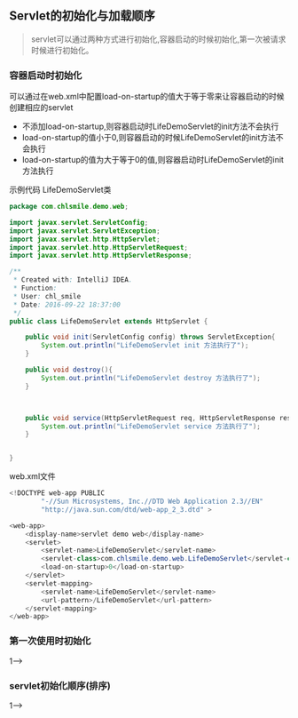 ## Servlet的初始化与加载顺序
> servlet可以通过两种方式进行初始化,容器启动的时候初始化,第一次被请求时候进行初始化。

### 容器启动时初始化
可以通过在web.xml中配置load-on-startup的值大于等于零来让容器启动的时候创建相应的servlet
- 不添加load-on-startup,则容器启动时LifeDemoServlet的init方法不会执行
- load-on-startup的值小于0,则容器启动的时候LifeDemoServlet的init方法不会执行
- load-on-startup的值为大于等于0的值,则容器启动时LifeDemoServlet的init方法执行

示例代码
LifeDemoServlet类
```java
package com.chlsmile.demo.web;

import javax.servlet.ServletConfig;
import javax.servlet.ServletException;
import javax.servlet.http.HttpServlet;
import javax.servlet.http.HttpServletRequest;
import javax.servlet.http.HttpServletResponse;

/**
 * Created with: IntelliJ IDEA.
 * Function:
 * User: chl_smile
 * Date: 2016-09-22 18:37:00
 */
public class LifeDemoServlet extends HttpServlet {

    public void init(ServletConfig config) throws ServletException{
        System.out.println("LifeDemoServlet init 方法执行了");
    }

    public void destroy(){
        System.out.println("LifeDemoServlet destroy 方法执行了");
    }



    public void service(HttpServletRequest req, HttpServletResponse resp){
        System.out.println("LifeDemoServlet service 方法执行了");
    }


}
```
web.xml文件
```java
<!DOCTYPE web-app PUBLIC
        "-//Sun Microsystems, Inc.//DTD Web Application 2.3//EN"
        "http://java.sun.com/dtd/web-app_2_3.dtd" >

<web-app>
    <display-name>servlet demo web</display-name>
    <servlet>
        <servlet-name>LifeDemoServlet</servlet-name>
        <servlet-class>com.chlsmile.demo.web.LifeDemoServlet</servlet-class>
        <load-on-startup>0</load-on-startup>
    </servlet>
    <servlet-mapping>
        <servlet-name>LifeDemoServlet</servlet-name>
        <url-pattern>/LifeDemoServlet</url-pattern>
    </servlet-mapping>
</web-app>
```







### 第一次使用时初始化
<load-on-startup>1</load-on-startup>-->


### servlet初始化顺序(排序)

<load-on-startup>1</load-on-startup>-->